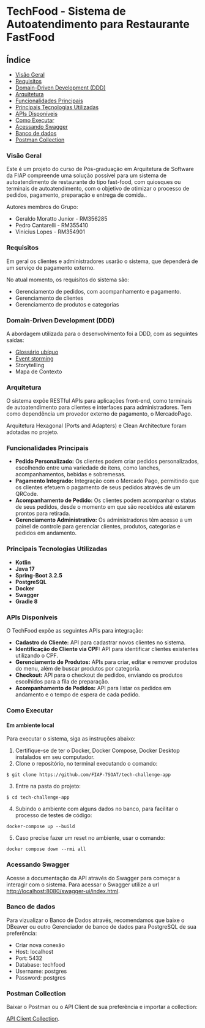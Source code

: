 # TechFood - Sistema de Autoatendimento para Restaurante FastFood

## Índice

- [Visão Geral](#visão-geral)
- [Requisitos](#requisitos)
- [Domain-Driven Development (DDD)](#domain-driven-development-ddd)
- [Arquitetura](#arquitetura)
- [Funcionalidades Principais](#funcionalidades-principais)
- [Principais Tecnologias Utilizadas](#principais-tecnologias-utilizadas)
- [APIs Disponíveis](#apis-disponíveis)
- [Como Executar](#como-executar)
- [Acessando Swagger](#acessando-swagger)
- [Banco de dados](#banco-de-dados)
- [Postman Collection](#postman-collection)

### Visão Geral

Este é um projeto do curso de Pós-graduação em Arquitetura de Software da FIAP compreende uma solução possível para um sistema de autoatendimento de restaurante do tipo fast-food, com quiosques ou terminais de autoatendimento, com o objetivo de otimizar o processo de pedidos, pagamento, preparação e entrega de comida..

Autores membros do Grupo:

- Geraldo Moratto Junior - RM356285
- Pedro Cantarelli - RM355410
- Vinicius Lopes - RM354901

### Requisitos

Em geral os clientes e administradores usarão o sistema, que dependerá de um serviço de pagamento externo.

No atual momento, os requisitos do sistema são:

- Gerenciamento de pedidos, com acompanhamento e pagamento.
- Gerenciamento de clientes
- Gerenciamento de produtos e categorias

### Domain-Driven Development (DDD)

A abordagem utilizada para o desenvolvimento foi a DDD, com as seguintes saídas:

- [Glossário ubíquo](https://www.figma.com/board/JpMG7uY03GHnNY92hHxdb3/Lanchonete-de-Bairro?node-id=217-13086&t=TfMJyuLNDTmXck6Z-4) 
- [Event storming](https://www.figma.com/board/JpMG7uY03GHnNY92hHxdb3/Lanchonete-de-Bairro?node-id=0-1&t=TfMJyuLNDTmXck6Z-0)
- Storytelling 
- Mapa de Contexto 

### Arquitetura

O sistema expõe RESTful APIs para aplicações front-end, como terminais de autoatendimento para clientes e interfaces para administradores. Tem como dependência um provedor externo de pagamento, o MercadoPago.

Arquitetura Hexagonal (Ports and Adapters) e Clean Architecture foram adotadas no projeto.

### Funcionalidades Principais

- **Pedido Personalizado:** Os clientes podem criar pedidos personalizados, escolhendo entre uma variedade de itens, como lanches, acompanhamentos, bebidas e sobremesas.
- **Pagamento Integrado:** Integração com o Mercado Pago, permitindo que os clientes efetuem o pagamento de seus pedidos através de um QRCode.
- **Acompanhamento de Pedido:** Os clientes podem acompanhar o status de seus pedidos, desde o momento em que são recebidos até estarem prontos para retirada.
- **Gerenciamento Administrativo:** Os administradores têm acesso a um painel de controle para gerenciar clientes, produtos, categorias e pedidos em andamento.

### Principais Tecnologias Utilizadas

- **Kotlin**
- **Java 17**
- **Spring-Boot 3.2.5**
- **PostgreSQL**
- **Docker**
- **Swagger**
- **Gradle 8**

### APIs Disponíveis

O TechFood expõe as seguintes APIs para integração:

- **Cadastro do Cliente:** API para cadastrar novos clientes no sistema.
- **Identificação do Cliente via CPF:** API para identificar clientes existentes utilizando o CPF.
- **Gerenciamento de Produtos:** APIs para criar, editar e remover produtos do menu, além de buscar produtos por categoria.
- **Checkout:** API para o checkout de pedidos, enviando os produtos escolhidos para a fila de preparação.
- **Acompanhamento de Pedidos:** API para listar os pedidos em andamento e o tempo de espera de cada pedido.

### Como Executar

#### Em ambiente local

Para executar o sistema, siga as instruções abaixo:

1. Certifique-se de ter o Docker, Docker Compose, Docker Desktop instalados em seu computador.
2. Clone o repositório, no terminal executando o comando:
````
$ git clone https://github.com/FIAP-7SOAT/tech-challenge-app
````
3. Entre na pasta do projeto:
````
$ cd tech-challenge-app
````
4. Subindo o ambiente com alguns dados no banco, para facilitar o processo de testes de código:
```shell
docker-compose up --build
```
5. Caso precise fazer um reset no ambiente, usar o comando:
```shell
docker compose down --rmi all
```

### Acessando Swagger

Acesse a documentação da API através do Swagger para começar a interagir com o sistema.
Para acessar o Swagger utilize a url [http://localhost:8080/swagger-ui/index.html](http://localhost:8080/swagger-ui/index.html).

### Banco de dados

Para vizualizar o Banco de Dados através, recomendamos que baixe o DBeaver ou outro Gerenciador de banco de dados para PostgreSQL de sua preferência:

- Criar nova conexão
- Host: localhost
- Port: 5432
- Database: techfood
- Username: postgres
- Password: postgres

### Postman Collection

Baixar o Postman ou o API Client de sua preferência e importar a collection:

[API Client Collection](src/main/resources/collection/fiap_techfood_postman_collection.json).